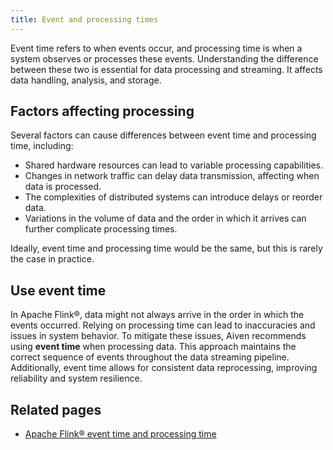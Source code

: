 ```yaml
---
title: Event and processing times
---
```


Event time refers to when events occur, and processing time is when a system observes or processes these events. Understanding the difference between these two is essential for data processing and streaming. It affects data handling, analysis, and storage.

## Factors affecting processing

Several factors can cause differences between event time and processing time,
including:

- Shared hardware resources can lead to variable processing capabilities.
- Changes in network traffic can delay data transmission, affecting when data is processed.
- The complexities of distributed systems can introduce delays or reorder data.
- Variations in the volume of data and the order in which it arrives can further
  complicate processing times.

Ideally, event time and processing time would be the same, but this is rarely the
case in practice.

## Use event time

In Apache Flink®, data might not always arrive in the order in which the events occurred.
Relying on processing time can lead to inaccuracies and issues in system behavior.
To mitigate these issues, Aiven recommends using **event time** when processing data.
This approach maintains the correct sequence of events throughout the data streaming
pipeline. Additionally, event time allows for consistent data reprocessing,
improving reliability and system resilience.

## Related pages

- [Apache Flink® event time and processing time](https://nightlies.apache.org/flink/flink-docs-release-1.16/docs/concepts/time/)
